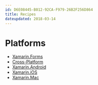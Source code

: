 ```yaml
---
id: D6E08445-B012-92CA-F979-26B2F256D864
title: Recipes
dateupdated: 2018-03-14
---
```


Platforms
==========

-  [Xamarin.Forms](xamarin-forms)
-  [Cross-Platform](cross-platform)
-  [Xamarin.Android](android) 
-  [Xamarin.iOS](ios)
-  [Xamarin.Mac](mac)


